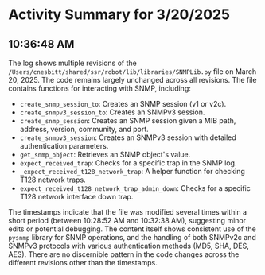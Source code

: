 # Activity Summary for 3/20/2025

## 10:36:48 AM
The log shows multiple revisions of the `/Users/cnesbitt/shared/ssr/robot/lib/libraries/SNMPLib.py` file on March 20, 2025.  The code remains largely unchanged across all revisions.  The file contains functions for interacting with SNMP, including:

*   `create_snmp_session_to`: Creates an SNMP session (v1 or v2c).
*   `create_snmpv3_session_to`: Creates an SNMPv3 session.
*   `create_snmp_session`: Creates an SNMP session given a MIB path, address, version, community, and port.
*   `create_snmpv3_session`: Creates an SNMPv3 session with detailed authentication parameters.
*   `get_snmp_object`: Retrieves an SNMP object's value.
*   `expect_received_trap`: Checks for a specific trap in the SNMP log.
*   `_expect_received_t128_network_trap`: A helper function for checking T128 network traps.
*   `expect_received_t128_network_trap_admin_down`: Checks for a specific T128 network interface down trap.


The timestamps indicate that the file was modified several times within a short period (between 10:28:52 AM and 10:32:38 AM), suggesting minor edits or potential debugging.  The content itself shows consistent use of the `pysnmp` library for SNMP operations,  and the handling of both SNMPv2c and SNMPv3 protocols with various authentication methods (MD5, SHA, DES, AES).  There are no discernible pattern in the code changes across the different revisions other than the timestamps.
